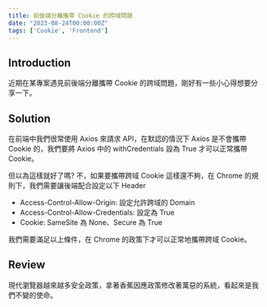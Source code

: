 ```yaml
---
title: 前後端分離攜帶 Cookie 的跨域問題
date: "2023-08-24T00:00:00Z"
tags: ['Cookie', 'Frontend']
---
```


## Introduction
近期在某專案遇見前後端分離攜帶 Cookie 的跨域問題，剛好有一些小心得想要分享一下。

## Solution
在前端中我們很常使用 Axios 來請求 API，在默認的情況下 Axios 是不會攜帶 Cookie 的，我們要將 Axios 中的 withCredentials 設為 True 才可以正常攜帶 Cookie。

但以為這樣就好了嗎? 不，如果要攜帶跨域 Cookie 這樣還不夠，在 Chrome 的規則下，我們需要讓後端配合設定以下 Header

* Access-Control-Allow-Origin: 設定允許跨域的 Domain
* Access-Control-Allow-Credentials: 設定為 True
* Cookie: SameSite 為 None、Secure 為 True

我們需要滿足以上條件，在 Chrome 的政策下才可以正常地攜帶跨域 Cookie。

## Review
現代瀏覽器越來越多安全政策，拿著香蕉因應政策修改著萬惡的系統，看起來是我們不變的使命。